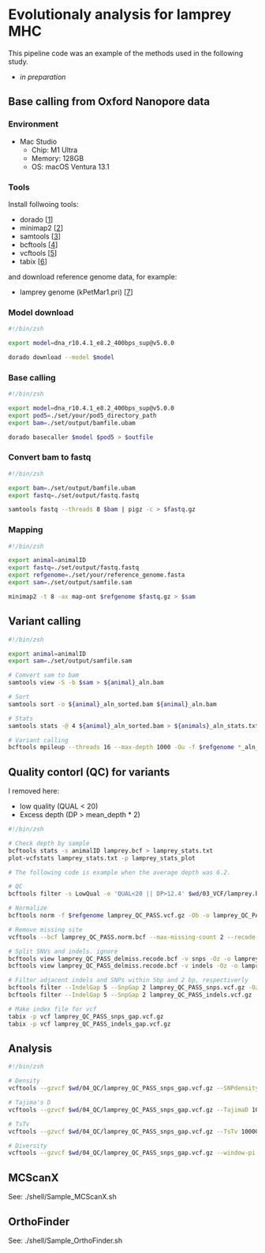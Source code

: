 # Evolutionaly analysis for lamprey MHC

This pipeline code was an example of the methods used in the following study.

* _in preparation_

## Base calling from Oxford Nanopore data
### Environment
* Mac Studio
    * Chip: M1 Ultra
    * Memory: 128GB
    * OS: macOS Ventura 13.1

### Tools
Install follwoing tools:

* dorado [[1]]
* minimap2 [[2]]
* samtools [[3]]
* bcftools [[4]]
* vcftools [[5]]
* tabix [[6]]

[1]:https://github.com/nanoporetech/dorado
[2]:https://github.com/lh3/minimap2
[3]:https://www.htslib.org/
[4]:https://samtools.github.io/bcftools/
[5]:https://vcftools.sourceforge.net/
[6]:https://www.htslib.org/doc/tabix.html

and download reference genome data, for example:

* lamprey genome (kPetMar1.pri) [[7]]

[7]: https://www.ncbi.nlm.nih.gov/datasets/genome/GCF_010993605.1/


### Model download
```bash
#!/bin/zsh

export model=dna_r10.4.1_e8.2_400bps_sup@v5.0.0

dorado download --model $model
```

### Base calling
```bash
#!/bin/zsh

export model=dna_r10.4.1_e8.2_400bps_sup@v5.0.0
export pod5=./set/your/pod5_directory_path
export bam=./set/output/bamfile.ubam

dorado basecaller $model $pod5 > $outfile
```

### Convert bam to fastq
```bash
#!/bin/zsh

export bam=./set/output/bamfile.ubam
export fastq=./set/output/fastq.fastq

samtools fastq --threads 8 $bam | pigz -c > $fastq.gz
```

### Mapping
```bash
#!/bin/zsh

export animal=animalID
export fastq=./set/output/fastq.fastq
export refgenome=./set/your/reference_genome.fasta
export sam=./set/output/samfile.sam

minimap2 -t 8 -ax map-ont $refgenome $fastq.gz > $sam
```

## Variant calling
```bash
#!/bin/zsh

export animal=animalID
export sam=./set/output/samfile.sam

# Comvert sam to bam
samtools view -S -b $sam > ${animal}_aln.bam

# Sort
samtools sort -o ${animal}_aln_sorted.bam ${animal}_aln.bam

# Stats
samtools stats -@ 4 ${animal}_aln_sorted.bam > ${animals}_aln_stats.txt

# Variant calling
bcftools mpileup --threads 16 --max-depth 1000 -Ou -f $refgenome *_aln_sorted.bam | bcftools call --threads 16 -mv -Ob -o lamprey.bcf
```

## Quality contorl (QC) for variants
I removed here:
* low quality (QUAL < 20)
* Excess depth (DP > mean_depth * 2)

```bash
#!/bin/zsh

# Check depth by sample
bcftools stats -s animalID lamprey.bcf > lamprey_stats.txt
plot-vcfstats lamprey_stats.txt -p lamprey_stats_plot

# The following code is example when the average depth was 6.2.

# QC
bcftools filter -s LowQual -e 'QUAL<20 || DP>12.4' $wd/03_VCF/lamprey.bcf -Ob -o lamprey_high_QUAL_Depth.bcf

# Normalize
bcftools norm -f $refgenome lamprey_QC_PASS.vcf.gz -Ob -o lamprey_QC_PASS.norm.bcf

# Remove missing site
vcftools --bcf lamprey_QC_PASS.norm.bcf --max-missing-count 2 --recode-bcf --out lamprey_QC_PASS_delmiss

# Split SNVs and indels. ignore
bcftools view lamprey_QC_PASS_delmiss.recode.bcf -v snps -Oz -o lamprey_QC_PASS_snps.vcf.gz
bcftools view lamprey_QC_PASS_delmiss.recode.bcf -v indels -Oz -o lamprey_QC_PASS_indels.vcf.gz

# Filter adjacent indels and SNPs within 5bp and 2 bp, respectiverly
bcftools filter --IndelGap 5 --SnpGap 2 lamprey_QC_PASS_snps.vcf.gz -Oz -o lamprey_QC_PASS_snps_gap.vcf.gz
bcftools filter --IndelGap 5 --SnpGap 2 lamprey_QC_PASS_indels.vcf.gz -Oz -o lamprey_QC_PASS_indels_gap.vcf.gz

# Make index file for vcf
tabix -p vcf lamprey_QC_PASS_snps_gap.vcf.gz
tabix -p vcf lamprey_QC_PASS_indels_gap.vcf.gz

```

## Analysis
```bash
#!/bin/zsh

# Density
vcftools --gzvcf $wd/04_QC/lamprey_QC_PASS_snps_gap.vcf.gz --SNPdensity 10000 --out lamprey_QC_PASS

# Tajima's D
vcftools --gzvcf $wd/04_QC/lamprey_QC_PASS_snps_gap.vcf.gz --TajimaD 10000 --out lamprey_QC_PASS

# TsTv
vcftools --gzvcf $wd/04_QC/lamprey_QC_PASS_snps_gap.vcf.gz --TsTv 10000 --out lamprey_QC_PASS

# Diversity
vcftools --gzvcf $wd/04_QC/lamprey_QC_PASS_snps_gap.vcf.gz --window-pi 10000 --out lamprey_QC_PASS
```

## MCScanX
See: ./shell/Sample_MCScanX.sh

## OrthoFinder
See: ./shell/Sample_OrthoFinder.sh
